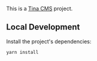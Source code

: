 This is a [Tina CMS](https://tina.io/) project.

## Local Development

Install the project's dependencies:

```
yarn install
```
